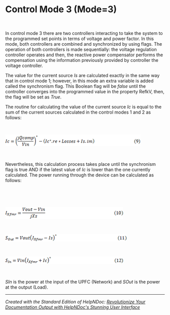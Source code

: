 # Control Mode 3 (Mode=3)

&nbsp;

In control mode 3 there are two controllers interacting to take the system to the programmed set points in terms of voltage and power factor. In this mode, both controllers are combined and synchronized by using flags. The operation of both controllers is made sequentially: the voltage regulation controller operates and then, the reactive power compensator performs the compensation using the information previously provided by controller the voltage controller.

The value for the current source *Is* are calculated exactly in the same way that in control mode 1; however, in this mode an extra variable is added called the synchronism flag. This Boolean flag will be *false* until the controller converges into the programmed value in the property RefkV, then, the flag will be set as *True*.

The routine for calculating the value of the current source *Ic* is equal to the sum of the current sources calculated in the control modes 1 and 2 as follows:

&nbsp;

![Image](<lib/NewItem590.png>)

&nbsp;

Nevertheless, this calculation process takes place until the synchronism flag is true AND if the latest value of *Ic* is lower than the one currently calculated. The power running through the device can be calculated as follows:

&nbsp;

&nbsp;

![Image](<lib/NewItem591.png>)

&nbsp;

![Image](<lib/NewItem592.png>)

&nbsp;

![Image](<lib/NewItem593.png>)

&nbsp;

*SIn* is the power at the input of the UPFC (Network) and *SOut* is the power at the output (Load).

***
_Created with the Standard Edition of HelpNDoc: [Revolutionize Your Documentation Output with HelpNDoc's Stunning User Interface](<https://www.helpndoc.com/feature-tour/stunning-user-interface/>)_
